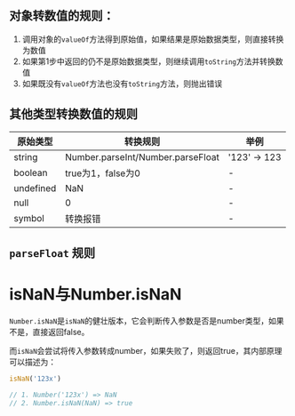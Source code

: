 ## 对象转数值的规则：
1. 调用对象的`valueOf`方法得到原始值，如果结果是原始数据类型，则直接转换为数值
2. 如果第1步中返回的仍不是原始数据类型，则继续调用`toString`方法并转换数值
3. 如果既没有`valueOf`方法也没有`toString`方法，则抛出错误



## 其他类型转换数值的规则
|原始类型|转换规则|举例|
| ----- | ----- | ----- |
|string|Number.parseInt/Number.parseFloat|'123' -> 123|
|boolean|true为1，false为0|\-|
|undefined|NaN|\-|
|null|0|\-|
|symbol|转换报错|\-|

## `parseFloat` 规则


# isNaN与Number.isNaN
`Number.isNaN`是`isNaN`的健壮版本，它会判断传入参数是否是number类型，如果不是，直接返回false。

而`isNaN`会尝试将传入参数转成number，如果失败了，则返回true，其内部原理可以描述为：

```js
isNaN('123x')

// 1. Number('123x') => NaN
// 2. Number.isNaN(NaN) => true
```
